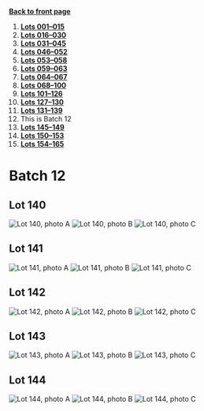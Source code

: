 [**Back to front page**](/README.md)
1.  [**Lots 001&ndash;015**](./Batch-01.md)
2.  [**Lots 016&ndash;030**](./Batch-02.md)
3.  [**Lots 031&ndash;045**](./Batch-03.md)
4.  [**Lots 046&ndash;052**](./Batch-04.md)
5.  [**Lots 053&ndash;058**](./Batch-05.md)
6.  [**Lots 059&ndash;063**](./Batch-06.md)
7.  [**Lots 064&ndash;067**](./Batch-07.md)
8.  [**Lots 068&ndash;100**](./Batch-08.md)
9.  [**Lots 101&ndash;126**](./Batch-09.md)
10. [**Lots 127&ndash;130**](./Batch-10.md)
11. [**Lots 131&ndash;139**](./Batch-11.md)
12. This is Batch 12
13. [**Lots 145&ndash;149**](./Batch-13.md)
14. [**Lots 150&ndash;153**](./Batch-14.md)
15. [**Lots 154&ndash;165**](./Batch-15.md)

# Batch 12
<section>
    <h2>Lot 140</h2>
    <img src="../pic/train-140a.jpg" alt="Lot 140, photo A">
    <img src="../pic/train-140b.jpg" alt="Lot 140, photo B">
    <img src="../pic/train-140c.jpg" alt="Lot 140, photo C">
</section>
<section>
    <h2>Lot 141</h2>
    <img src="../pic/train-141a.jpg" alt="Lot 141, photo A">
    <img src="../pic/train-141b.jpg" alt="Lot 141, photo B">
    <img src="../pic/train-141c.jpg" alt="Lot 141, photo C">
</section>
<section>
    <h2>Lot 142</h2>
    <img src="../pic/train-142a.jpg" alt="Lot 142, photo A">
    <img src="../pic/train-142b.jpg" alt="Lot 142, photo B">
    <img src="../pic/train-142c.jpg" alt="Lot 142, photo C">
</section>
<section>
    <h2>Lot 143</h2>
    <img src="../pic/train-143a.jpg" alt="Lot 143, photo A">
    <img src="../pic/train-143b.jpg" alt="Lot 143, photo B">
    <img src="../pic/train-143c.jpg" alt="Lot 143, photo C">
</section>
<section>
    <h2>Lot 144</h2>
    <img src="../pic/train-144a.jpg" alt="Lot 144, photo A">
    <img src="../pic/train-144b.jpg" alt="Lot 144, photo B">
    <img src="../pic/train-144c.jpg" alt="Lot 144, photo C">
</section>
